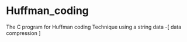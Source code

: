 # Huffman_coding
The C program for Huffman coding Technique using a string data -[ data compression ] 
